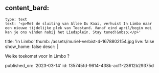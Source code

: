 content_bard:
  -
    type: text
    text: '<p>Met de sluiting van Allee Du Kaai, verhuist In Limbo naar een nieuwe tijdelijke plek van Toestand. Vanaf eind april/begin mei kan je ons vinden nabij het Liedsplein. Stay tuned!&nbsp;</p>'
title: 'In Limbo'
thumb: /assets/muriel-verbist-4-1678802154.jpg
live: false
show_home: false
descr: |
  <p>Welke toekomst voor In Limbo ?
  </p>
published_on: '2023-03-14'
id: f35745fd-9614-438b-acf1-23612b29375d
